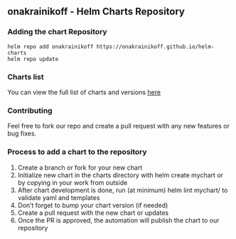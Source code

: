 ## onakrainikoff - Helm Charts Repository

### Adding the chart Repository
```
helm repo add onakrainikoff https://onakrainikoff.github.io/helm-charts
helm repo update
```

### Charts list
You can view the full list of charts and versions [here](https://github.com/onakrainikoff/helm-charts/releases)

### Contributing
Feel free to fork our repo and create a pull request with any new features or bug fixes.

### Process to add a chart to the repository
1. Create a branch or fork for your new chart
2. Initialize new chart in the charts directory with helm create mychart or by copying in your work from outside
3. After chart development is done, run (at minimum) helm lint mychart/ to validate yaml and templates
4. Don’t forget to bump your chart version (if needed)
5. Create a pull request with the new chart or updates
6. Once the PR is approved, the automation will publish the chart to our repository